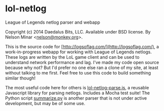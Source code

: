 lol-netlog
==========

League of Legends netlog parser and webapp

Copyright (c) 2014 Daedalus Bits, LLC. Available under BSD license.
By Nelson Minar &lt;nelson@monkey.org&gt;.

This is the source code for [http://logsoflag.com/](http://logsoflag.com/), a
work-in-progress webapp for working with League of Legends netlogs. These logs are written by the LoL game
client and can be used to understand network performance and lag. I've made my code open source because
why not? But I'd prefer no one else ran a clone of my site, at least without talking to me first. Feel
free to use this code to build something similar though!

The most useful code here for others is
[lol-netlog-parse.js](https://github.com/NelsonMinar/lol-netlog/blob/master/webapp/lol-netlog-parse.js),
a reusable Javascript library for parsing netlogs. Includes a Mocha test suite! The Python script
[summarize.py](https://github.com/NelsonMinar/lol-netlog/blob/master/summarize.py) is another parser
that is not under active development, but may be of some use.
